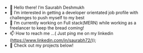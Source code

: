 - 👋 Hello there! I’m Saurabh Deshmukh 
- 👀 I’m interested in getting a developer orientated job profile with challenges to push myself to my best
- 🌱 I’m currently working on Full stack(MERN) while working as a freelancer to keep the bread coming!
- 📫 How to reach me ...( Just ping me on my linkedin (https://www.linkedin.com/in/saurabh72/));
- 🥸 Check out my projects below!

<!---
SaurabhXD72/SaurabhXD72 is a ✨ special ✨ repository because its `README.md` (this file) appears on your GitHub profile.
You can click the Preview link to take a look at your changes.
--->
